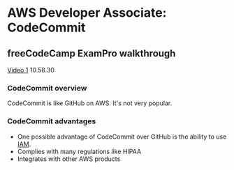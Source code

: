 # AWS Developer Associate: CodeCommit

## freeCodeCamp ExamPro walkthrough

[Video 1](https://youtu.be/RrKRN9zRBWs) 10.58.30

### CodeCommit overview

CodeCommit is like GitHub on AWS. It's not very popular.

### CodeCommit advantages

- One possible advantage of CodeCommit over GitHub is the ability to use [IAM](iam.md).
- Complies with many regulations like HIPAA
- Integrates with other AWS products
